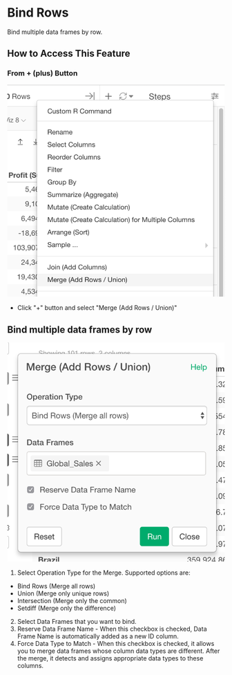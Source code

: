 # Bind Rows
Bind multiple data frames by row.

## How to Access This Feature

### From + (plus) Button
![](images/command-bind-rows-df-menu.png)

* Click "+" button and select "Merge (Add Rows / Union)"

## Bind multiple data frames by row

![](images/bind_rows.png)

1. Select Operation Type for the Merge. Supported options are:

- Bind Rows (Merge all rows)
- Union (Merge only unique rows)
- Intersection (Merge only the common)
- Setdiff (Merge only the difference)

2. Select Data Frames that you want to bind.
3. Reserve Data Frame Name - When this checkbox is checked, Data Frame Name is automatically added as a new ID column.
4. Force Data Type to Match - When this checkbox is checked, it allows you to merge data frames whose column data types are different. After the merge, it detects and assigns appropriate data types to these columns.
